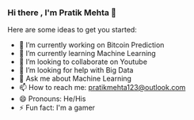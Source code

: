 ### Hi there , I'm Pratik Mehta 👋

Here are some ideas to get you started:

- 🔭 I’m currently working on Bitcoin Prediction
- 🌱 I’m currently learning Machine Learning
- 👯 I’m looking to collaborate on Youtube
- 🤔 I’m looking for help with Big Data
- 💬 Ask me about Machine Learning
- 📫 How to reach me: pratikmehta123@outlook.com
- 😄 Pronouns: He/His
- ⚡ Fun fact: I'm a gamer


